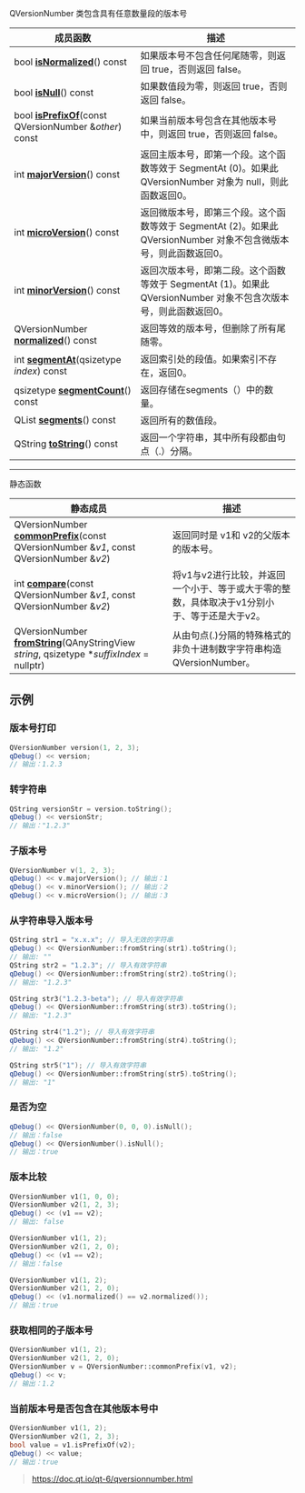 QVersionNumber 类包含具有任意数量段的版本号



| 成员函数                                                     | 描述                                                         |
| ------------------------------------------------------------ | ------------------------------------------------------------ |
| bool **[isNormalized](https://doc.qt.io/qt-6/qversionnumber.html#isNormalized)**() const | 如果版本号不包含任何尾随零，则返回 true，否则返回 false。    |
| bool **[isNull](https://doc.qt.io/qt-6/qversionnumber.html#isNull)**() const | 如果数值段为零，则返回 true，否则返回 false。                |
| bool **[isPrefixOf](https://doc.qt.io/qt-6/qversionnumber.html#isPrefixOf)**(const QVersionNumber &*other*) const | 如果当前版本号包含在其他版本号中，则返回 true，否则返回 false。 |
| int **[majorVersion](https://doc.qt.io/qt-6/qversionnumber.html#majorVersion)**() const | 返回主版本号，即第一个段。这个函数等效于 SegmentAt (0)。如果此 QVersionNumber 对象为 null，则此函数返回0。 |
| int **[microVersion](https://doc.qt.io/qt-6/qversionnumber.html#microVersion)**() const | 返回微版本号，即第三个段。这个函数等效于 SegmentAt (2)。如果此 QVersionNumber 对象不包含微版本号，则此函数返回0。 |
| int **[minorVersion](https://doc.qt.io/qt-6/qversionnumber.html#minorVersion)**() const | 返回次版本号，即第二段。这个函数等效于 SegmentAt (1)。如果此 QVersionNumber 对象不包含次版本号，则此函数返回0。 |
| QVersionNumber **[normalized](https://doc.qt.io/qt-6/qversionnumber.html#normalized)**() const | 返回等效的版本号，但删除了所有尾随零。                       |
| int **[segmentAt](https://doc.qt.io/qt-6/qversionnumber.html#segmentAt)**(qsizetype *index*) const | 返回索引处的段值。如果索引不存在，返回0。                    |
| qsizetype **[segmentCount](https://doc.qt.io/qt-6/qversionnumber.html#segmentCount)**() const | 返回存储在segments（）中的数量。                             |
| QList<int> **[segments](https://doc.qt.io/qt-6/qversionnumber.html#segments)**() const | 返回所有的数值段。                                           |
| QString **[toString](https://doc.qt.io/qt-6/qversionnumber.html#toString)**() const | 返回一个字符串，其中所有段都由句点（.）分隔。                |

---
静态函数

| 静态成员                                                     | 描述                                                         |
| -------------- | ------------------------------------------------------------ |
| QVersionNumber **[commonPrefix](https://doc.qt.io/qt-6/qversionnumber.html#commonPrefix)**(const QVersionNumber &*v1*, const QVersionNumber &*v2*) | 返回同时是 v1和 v2的父版本的版本号。 |
| int **[compare](https://doc.qt.io/qt-6/qversionnumber.html#compare)**(const QVersionNumber &*v1*, const QVersionNumber &*v2*) | 将v1与v2进行比较，并返回一个小于、等于或大于零的整数，具体取决于v1分别小于、等于还是大于v2。 |
| QVersionNumber **[fromString](https://doc.qt.io/qt-6/qversionnumber.html#fromString)**(QAnyStringView *string*, qsizetype **suffixIndex* = nullptr) | 从由句点(.)分隔的特殊格式的非负十进制数字字符串构造 QVersionNumber。 |

## 示例

### 版本号打印

```cpp
QVersionNumber version(1, 2, 3);
qDebug() << version; 
// 输出：1.2.3
```

### 转字符串

```cpp
QString versionStr = version.toString();
qDebug() << versionStr; 
// 输出："1.2.3"
```

### 子版本号

```cpp
QVersionNumber v(1, 2, 3);
qDebug() << v.majorVersion(); // 输出：1
qDebug() << v.minorVersion(); // 输出：2
qDebug() << v.microVersion(); // 输出：3
```

### 从字符串导入版本号

```cpp
QString str1 = "x.x.x"; // 导入无效的字符串
qDebug() << QVersionNumber::fromString(str1).toString(); 
// 输出: ""
QString str2 = "1.2.3"; // 导入有效字符串
qDebug() << QVersionNumber::fromString(str2).toString(); 
// 输出: "1.2.3"

QString str3("1.2.3-beta"); // 导入有效字符串
qDebug() << QVersionNumber::fromString(str3).toString(); 
// 输出: "1.2.3"

QString str4("1.2"); // 导入有效字符串
qDebug() << QVersionNumber::fromString(str4).toString(); 
// 输出: "1.2"

QString str5("1"); // 导入有效字符串
qDebug() << QVersionNumber::fromString(str5).toString(); 
// 输出: "1"
```

### 是否为空

```cpp
qDebug() << QVersionNumber(0, 0, 0).isNull(); 
// 输出：false
qDebug() << QVersionNumber().isNull(); 
// 输出：true
```

### 版本比较

```cpp
QVersionNumber v1(1, 0, 0);
QVersionNumber v2(1, 2, 3);
qDebug() << (v1 == v2); 
// 输出: false

QVersionNumber v1(1, 2);
QVersionNumber v2(1, 2, 0);
qDebug() << (v1 == v2); 
// 输出：false

QVersionNumber v1(1, 2);
QVersionNumber v2(1, 2, 0);
qDebug() << (v1.normalized() == v2.normalized()); 
// 输出：true
```

### 获取相同的子版本号

```cpp
QVersionNumber v1(1, 2);
QVersionNumber v2(1, 2, 0);
QVersionNumber v = QVersionNumber::commonPrefix(v1, v2);
qDebug() << v; 
// 输出：1.2
```

### 当前版本号是否包含在其他版本号中

```cpp
QVersionNumber v1(1, 2);
QVersionNumber v2(1, 2, 3);
bool value = v1.isPrefixOf(v2);
qDebug() << value; 
// 输出：true
```





> https://doc.qt.io/qt-6/qversionnumber.html